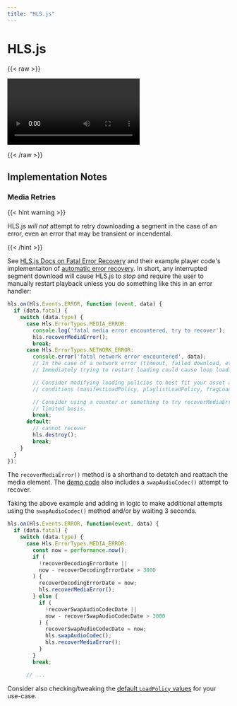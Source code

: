 ```yaml
---
title: "HLS.js"
---
```


# HLS.js

{{< raw >}}
<script src="https://cdn.jsdelivr.net/npm/hls.js@1"></script>
<video controls id="video"></video>
<script>
  var video = document.getElementById('video');
  var videoSrc = 'https://customer-igynxd2rwhmuoxw8.cloudflarestream.com/6fc1827b329cf8d79dbae8f661786235/manifest/video.m3u8';
  if (Hls.isSupported()) {
    var hls = new Hls();
    hls.loadSource(videoSrc);
    hls.attachMedia(video);
  }
  // HLS.js is not supported on platforms that do not have Media Source
  // Extensions (MSE) enabled.
  //
  // When the browser has built-in HLS support (check using `canPlayType`),
  // we can provide an HLS manifest (i.e. .m3u8 URL) directly to the video
  // element through the `src` property. This is using the built-in support
  // of the plain video element, without using HLS.js.
  //
  // Note: it would be more normal to wait on the 'canplay' event below however
  // on Safari (where you are most likely to find built-in HLS support) the
  // video.src URL must be on the user-driven white-list before a 'canplay'
  // event will be emitted; the last video event that can be reliably
  // listened-for when the URL is not on the white-list is 'loadedmetadata'.
  else if (video.canPlayType('application/vnd.apple.mpegurl')) {
    video.src = videoSrc;
  }
</script>
{{< /raw >}}

## Implementation Notes

### Media Retries

{{< hint warning >}}

HLS.js _will not_ attempt to retry downloading a segment in the case of an error,
even an error that may be transient or incendental.

{{< /hint >}}

See [HLS.js Docs on Fatal Error Recovery](https://github.com/video-dev/hls.js/blob/master/docs/API.md#fatal-error-recovery)
and their example player code's implementaiton of
[automatic error recovery](https://github.com/video-dev/hls.js/blob/master/demo/main.js#L1065-L1093).
In short, any interrupted segment download will cause HLS.js to _stop_ and require
the user to manually restart playback unless you do something like this in an
error handler:

``` js
hls.on(Hls.Events.ERROR, function (event, data) {
  if (data.fatal) {
    switch (data.type) {
      case Hls.ErrorTypes.MEDIA_ERROR:
        console.log('fatal media error encountered, try to recover');
        hls.recoverMediaError();
        break;
      case Hls.ErrorTypes.NETWORK_ERROR:
        console.error('fatal network error encountered', data);
        // In the case of a network error (timeout, failed download, etc)
        // Immediately trying to restart loading could cause loop loading.

        // Consider modifying loading policies to best fit your asset and network
        // conditions (manifestLoadPolicy, playlistLoadPolicy, fragLoadPolicy).

        // Consider using a counter or something to try recoverMediaError() on a
        // limited basis.
        break;
      default:
        // cannot recover
        hls.destroy();
        break;
    }
  }
});
```

The `recoverMediaError()` method is a shorthand to detatch and reattach the media
element. The [demo code](https://github.com/video-dev/hls.js/blob/master/demo/main.js#L1065-L1093)
also includes a `swapAudioCodec()` attempt to recover.

Taking the above example and adding in logic to make additional attempts using
the `swapAudioCodec()` method and/or by waiting 3 seconds.

``` typescript
hls.on(Hls.Events.ERROR, function(event, data) {
  if (data.fatal) {
    switch (data.type) {
      case Hls.ErrorTypes.MEDIA_ERROR:
        const now = performance.now();
        if (
          !recoverDecodingErrorDate ||
          now - recoverDecodingErrorDate > 3000
        ) {
          recoverDecodingErrorDate = now;
          hls.recoverMediaError();
        } else {
          if (
            !recoverSwapAudioCodecDate ||
            now - recoverSwapAudioCodecDate > 3000
          ) {
            recoverSwapAudioCodecDate = now;
            hls.swapAudioCodec();
            hls.recoverMediaError();
          }
        }
        break;

      // ...
```

Consider also checking/tweaking the [default `LoadPolicy` values](https://github.com/video-dev/hls.js/blob/master/docs/API.md#fragloadpolicy--keyloadpolicy--certloadpolicy--playlistloadpolicy--manifestloadpolicy--steeringmanifestloadpolicy) for your use-case.
